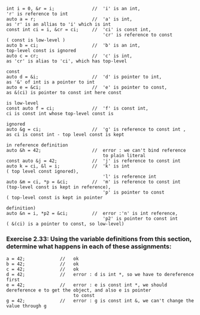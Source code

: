     int i = 0, &r = i;              //  'i' is an int,                      'r' is reference to int
    auto a = r;                     //  'a' is int,                         as 'r' is an allias to 'i' which is int  
    const int ci = i, &cr = ci;     //  'ci' is const int,                  
                                        'cr' is reference to const          ( const is low-level )
    auto b = ci;                    //  'b' is an int,                      top-level const is ignored
    auto c = cr;                    //  'c' is int,                         as 'cr' is alias to 'ci', which has top-level 
                                                                            const
    auto d = &i;                    //  'd' is pointer to int,              as '&' of int is a pointer to int 
    auto e = &ci;                   //  'e' is pointer to const,            as &(ci) is pointer to const int here const 
                                                                            is low-level 
    const auto f = ci;              //  'f' is const int,                   ci is const int whose top-level const is 
                                                                            ignored
    auto &g = ci;                   //  'g' is reference to const int ,     as ci is const int - top level const is kept 
                                                                            in reference definition
    auto &h = 42;                   //  error : we can't bind reference 
                                        to plain literal
    const auto &j = 42;             //  'j' is reference to const int 
    auto k = ci, &l = i;            //  'k' is int                          ( top level const ignored),
                                        'l' is reference int
    auto &m = ci, *p = &ci;         //  'm' is reference to const int       (top-level const is kept in reference),
                                        'p' is pointer to const             ( top-level const is kept in pointer         
                                                                            definition)
    auto &n = i, *p2 = &ci;         //  error :'n' is int reference, 
                                        'p2' is pointer to const int        ( &(ci) is a pointer to const, so low-level)

### Exercise 2.33: Using the variable definitions from this section, determine what happens in each of these assignments:
    a = 42;             //   ok
    b = 42;             //   ok
    c = 42;             //   ok
    d = 42;             //   error : d is int *, so we have to dereference first
    e = 42;             //   error : e is const int *, we should dereference e to get the object, and also e is pointer 
                             to const
    g = 42;             //   error : g is const int &, we can't change the value through g